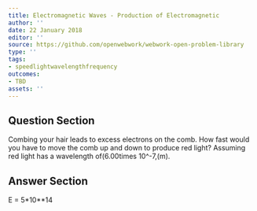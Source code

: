 ```yaml
---
title: Electromagnetic Waves - Production of Electromagnetic
author: ''
date: 22 January 2018
editor: ''
source: https://github.com/openwebwork/webwork-open-problem-library
type: ''
tags:
- speedlightwavelengthfrequency
outcomes:
- TBD
assets: ''
---
```


## Question Section 

Combing your hair leads to excess electrons on the comb. How fast would you have to move the comb up and down to produce red light? Assuming red light has a wavelength of(6.00times 10^-7,(m).


## Answer Section

E = 5*10**14